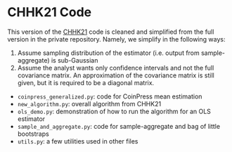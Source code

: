# CHHK21 Code

This version of the [CHHK21](https://arxiv.org/abs/2110.14465) code is cleaned and simplified from the full version in the private repository. Namely, we simplify in the following ways:

1. Assume sampling distribution of the estimator (i.e. output from sample-aggregate) is sub-Gaussian
2. Assume the analyst wants only confidence intervals and not the full covariance matrix. An approximation of the covariance matrix is still given, but it is required to be a diagonal matrix.

- `coinpress_generalized.py`: code for CoinPress mean estimation
- `new_algorithm.py`: overall algorithm from CHHK21
- `ols_demo.py`: demonstration of how to run the algorithm for an OLS estimator
- `sample_and_aggregate.py`: code for sample-aggregate and bag of little bootstraps
- `utils.py`: a few utilities used in other files